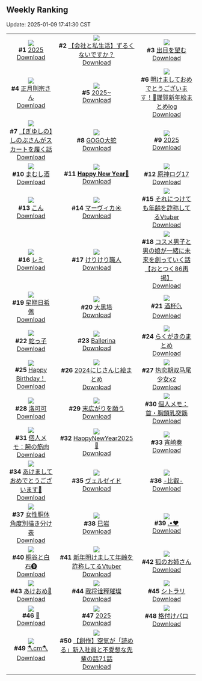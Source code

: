 ## Weekly Ranking
Update: 2025-01-09 17:41:30 CST

|      |      |      |
| :----: | :----: | :----: |
| ![](https://i.pixiv.re/c/240x480/img-master/img/2025/01/03/00/00/02/125838053_p0_master1200.jpg)<br>**#1** [2025](https://www.pixiv.net/artworks/125838053)<br>[Download](https://i.pixiv.re/img-original/img/2025/01/03/00/00/02/125838053_p0.jpg) | ![](https://i.pixiv.re/c/240x480/img-master/img/2025/01/03/12/00/15/125851300_p0_master1200.jpg)<br>**#2** [【会社と私生活】ずるくないですか？](https://www.pixiv.net/artworks/125851300)<br>[Download](https://i.pixiv.re/img-original/img/2025/01/03/12/00/15/125851300_p0.jpg) | ![](https://i.pixiv.re/c/240x480/img-master/img/2025/01/04/00/00/09/125872428_p0_master1200.jpg)<br>**#3** [出日を望む](https://www.pixiv.net/artworks/125872428)<br>[Download](https://i.pixiv.re/img-original/img/2025/01/04/00/00/09/125872428_p0.png) |
| ![](https://i.pixiv.re/c/240x480/img-master/img/2025/01/02/00/00/24/125804324_p0_master1200.jpg)<br>**#4** [正月則宗さん](https://www.pixiv.net/artworks/125804324)<br>[Download](https://i.pixiv.re/img-original/img/2025/01/02/00/00/24/125804324_p0.jpg) | ![](https://i.pixiv.re/c/240x480/img-master/img/2025/01/03/00/00/23/125838182_p0_master1200.jpg)<br>**#5** [2025~](https://www.pixiv.net/artworks/125838182)<br>[Download](https://i.pixiv.re/img-original/img/2025/01/03/00/00/23/125838182_p0.jpg) | ![](https://i.pixiv.re/c/240x480/img-master/img/2025/01/04/13/58/59/125888319_p0_master1200.jpg)<br>**#6** [明けましておめでとうございます！🎍謹賀新年絵まとめlog](https://www.pixiv.net/artworks/125888319)<br>[Download](https://i.pixiv.re/img-original/img/2025/01/04/13/58/59/125888319_p0.png) |
| ![](https://i.pixiv.re/c/240x480/img-master/img/2025/01/03/00/00/09/125838103_p0_master1200.jpg)<br>**#7** [【ぎゆしの】しのぶさんがスカートを履く話](https://www.pixiv.net/artworks/125838103)<br>[Download](https://i.pixiv.re/img-original/img/2025/01/03/00/00/09/125838103_p0.png) | ![](https://i.pixiv.re/c/240x480/img-master/img/2025/01/02/07/30/01/125812888_p0_master1200.jpg)<br>**#8** [GOGO大蛇](https://www.pixiv.net/artworks/125812888)<br>[Download](https://i.pixiv.re/img-original/img/2025/01/02/07/30/01/125812888_p0.jpg) | ![](https://i.pixiv.re/c/240x480/img-master/img/2025/01/02/00/00/26/125804335_p0_master1200.jpg)<br>**#9** [2025](https://www.pixiv.net/artworks/125804335)<br>[Download](https://i.pixiv.re/img-original/img/2025/01/02/00/00/26/125804335_p0.png) |
| ![](https://i.pixiv.re/c/240x480/img-master/img/2025/01/04/07/30/01/125880896_p0_master1200.jpg)<br>**#10** [まむし酒](https://www.pixiv.net/artworks/125880896)<br>[Download](https://i.pixiv.re/img-original/img/2025/01/04/07/30/01/125880896_p0.jpg) | ![](https://i.pixiv.re/c/240x480/img-master/img/2025/01/02/00/47/51/125806364_p0_master1200.jpg)<br>**#11** [𝐇𝐚𝐩𝐩𝐲 𝐍𝐞𝐰 𝐘𝐞𝐚𝐫🐍](https://www.pixiv.net/artworks/125806364)<br>[Download](https://i.pixiv.re/img-original/img/2025/01/02/00/47/51/125806364_p0.jpg) | ![](https://i.pixiv.re/c/240x480/img-master/img/2025/01/04/14/17/15/125888723_p0_master1200.jpg)<br>**#12** [原神ログ17](https://www.pixiv.net/artworks/125888723)<br>[Download](https://i.pixiv.re/img-original/img/2025/01/04/14/17/15/125888723_p0.jpg) |
| ![](https://i.pixiv.re/c/240x480/img-master/img/2025/01/04/23/28/39/125905706_p0_master1200.jpg)<br>**#13** [こん](https://www.pixiv.net/artworks/125905706)<br>[Download](https://i.pixiv.re/img-original/img/2025/01/04/23/28/39/125905706_p0.jpg) | ![](https://i.pixiv.re/c/240x480/img-master/img/2025/01/02/01/04/49/125806878_p0_master1200.jpg)<br>**#14** [マーヴィカ☀](https://www.pixiv.net/artworks/125806878)<br>[Download](https://i.pixiv.re/img-original/img/2025/01/02/01/04/49/125806878_p0.jpg) | ![](https://i.pixiv.re/c/240x480/img-master/img/2025/01/03/21/04/49/125865924_p0_master1200.jpg)<br>**#15** [それにつけても年齢を詐称してるVtuber](https://www.pixiv.net/artworks/125865924)<br>[Download](https://i.pixiv.re/img-original/img/2025/01/03/21/04/49/125865924_p0.jpg) |
| ![](https://i.pixiv.re/c/240x480/img-master/img/2025/01/03/16/39/02/125857655_p0_master1200.jpg)<br>**#16** [レミ](https://www.pixiv.net/artworks/125857655)<br>[Download](https://i.pixiv.re/img-original/img/2025/01/03/16/39/02/125857655_p0.jpg) | ![](https://i.pixiv.re/c/240x480/img-master/img/2025/01/03/20/30/01/125864645_p0_master1200.jpg)<br>**#17** [けりけり職人](https://www.pixiv.net/artworks/125864645)<br>[Download](https://i.pixiv.re/img-original/img/2025/01/03/20/30/01/125864645_p0.png) | ![](https://i.pixiv.re/c/240x480/img-master/img/2025/01/03/12/00/52/125851355_p0_master1200.jpg)<br>**#18** [コスメ男子と男の娘が一緒に未来を創っていく話【おとつく86再掲】](https://www.pixiv.net/artworks/125851355)<br>[Download](https://i.pixiv.re/img-original/img/2025/01/03/12/00/52/125851355_p0.jpg) |
| ![](https://i.pixiv.re/c/240x480/img-master/img/2025/01/03/12/36/15/125852154_p0_master1200.jpg)<br>**#19** [星期日希佩](https://www.pixiv.net/artworks/125852154)<br>[Download](https://i.pixiv.re/img-original/img/2025/01/03/12/36/15/125852154_p0.jpg) | ![](https://i.pixiv.re/c/240x480/img-master/img/2025/01/03/00/00/13/125838128_p0_master1200.jpg)<br>**#20** [大黑塔](https://www.pixiv.net/artworks/125838128)<br>[Download](https://i.pixiv.re/img-original/img/2025/01/03/00/00/13/125838128_p0.jpg) | ![](https://i.pixiv.re/c/240x480/img-master/img/2025/01/02/03/37/02/125809885_p0_master1200.jpg)<br>**#21** [酒杯🌜](https://www.pixiv.net/artworks/125809885)<br>[Download](https://i.pixiv.re/img-original/img/2025/01/02/03/37/02/125809885_p0.jpg) |
| ![](https://i.pixiv.re/c/240x480/img-master/img/2025/01/02/00/22/43/125805537_p0_master1200.jpg)<br>**#22** [蛇っ子](https://www.pixiv.net/artworks/125805537)<br>[Download](https://i.pixiv.re/img-original/img/2025/01/02/00/22/43/125805537_p0.jpg) | ![](https://i.pixiv.re/c/240x480/img-master/img/2025/01/03/00/05/57/125838670_p0_master1200.jpg)<br>**#23** [Ballerina](https://www.pixiv.net/artworks/125838670)<br>[Download](https://i.pixiv.re/img-original/img/2025/01/03/00/05/57/125838670_p0.png) | ![](https://i.pixiv.re/c/240x480/img-master/img/2025/01/03/22/47/13/125869615_p0_master1200.jpg)<br>**#24** [らくがきのまとめ](https://www.pixiv.net/artworks/125869615)<br>[Download](https://i.pixiv.re/img-original/img/2025/01/03/22/47/13/125869615_p0.png) |
| ![](https://i.pixiv.re/c/240x480/img-master/img/2025/01/03/01/27/12/125841254_p0_master1200.jpg)<br>**#25** [Happy Birthday！](https://www.pixiv.net/artworks/125841254)<br>[Download](https://i.pixiv.re/img-original/img/2025/01/03/01/27/12/125841254_p0.jpg) | ![](https://i.pixiv.re/c/240x480/img-master/img/2025/01/03/16/57/15/125858095_p0_master1200.jpg)<br>**#26** [2024にじさんじ絵まとめ](https://www.pixiv.net/artworks/125858095)<br>[Download](https://i.pixiv.re/img-original/img/2025/01/03/16/57/15/125858095_p0.jpg) | ![](https://i.pixiv.re/c/240x480/img-master/img/2025/01/03/15/35/27/125856104_p0_master1200.jpg)<br>**#27** [热恋期双马尾少女x2](https://www.pixiv.net/artworks/125856104)<br>[Download](https://i.pixiv.re/img-original/img/2025/01/03/15/35/27/125856104_p0.jpg) |
| ![](https://i.pixiv.re/c/240x480/img-master/img/2025/01/03/17/44/51/125859477_p0_master1200.jpg)<br>**#28** [洛可可](https://www.pixiv.net/artworks/125859477)<br>[Download](https://i.pixiv.re/img-original/img/2025/01/03/17/44/51/125859477_p0.jpg) | ![](https://i.pixiv.re/c/240x480/img-master/img/2025/01/03/20/36/28/125864869_p0_master1200.jpg)<br>**#29** [末広がりを願う](https://www.pixiv.net/artworks/125864869)<br>[Download](https://i.pixiv.re/img-original/img/2025/01/03/20/36/28/125864869_p0.png) | ![](https://i.pixiv.re/c/240x480/img-master/img/2025/01/02/06/00/07/125811748_p0_master1200.jpg)<br>**#30** [個人メモ：首・胸鎖乳突筋](https://www.pixiv.net/artworks/125811748)<br>[Download](https://i.pixiv.re/img-original/img/2025/01/02/06/00/07/125811748_p0.jpg) |
| ![](https://i.pixiv.re/c/240x480/img-master/img/2025/01/04/06/00/11/125879874_p0_master1200.jpg)<br>**#31** [個人メモ：腕の筋肉](https://www.pixiv.net/artworks/125879874)<br>[Download](https://i.pixiv.re/img-original/img/2025/01/04/06/00/11/125879874_p0.jpg) | ![](https://i.pixiv.re/c/240x480/img-master/img/2025/01/02/12/30/01/125818377_p0_master1200.jpg)<br>**#32** [HappyΝewYear2025🐍](https://www.pixiv.net/artworks/125818377)<br>[Download](https://i.pixiv.re/img-original/img/2025/01/02/12/30/01/125818377_p0.png) | ![](https://i.pixiv.re/c/240x480/img-master/img/2025/01/03/18/31/29/125861021_p0_master1200.jpg)<br>**#33** [宵崎奏](https://www.pixiv.net/artworks/125861021)<br>[Download](https://i.pixiv.re/img-original/img/2025/01/03/18/31/29/125861021_p0.jpg) |
| ![](https://i.pixiv.re/c/240x480/img-master/img/2025/01/03/07/00/08/125846106_p0_master1200.jpg)<br>**#34** [あけましておめでとうございます🐍](https://www.pixiv.net/artworks/125846106)<br>[Download](https://i.pixiv.re/img-original/img/2025/01/03/07/00/08/125846106_p0.jpg) | ![](https://i.pixiv.re/c/240x480/img-master/img/2025/01/02/12/32/47/125818462_p0_master1200.jpg)<br>**#35** [ヴェルゼイド](https://www.pixiv.net/artworks/125818462)<br>[Download](https://i.pixiv.re/img-original/img/2025/01/02/12/32/47/125818462_p0.png) | ![](https://i.pixiv.re/c/240x480/img-master/img/2025/01/02/12/47/03/125818760_p0_master1200.jpg)<br>**#36** [-比叡-](https://www.pixiv.net/artworks/125818760)<br>[Download](https://i.pixiv.re/img-original/img/2025/01/02/12/47/03/125818760_p0.jpg) |
| ![](https://i.pixiv.re/c/240x480/img-master/img/2025/01/03/00/00/19/125838152_p0_master1200.jpg)<br>**#37** [女性胴体 角度別描き分け表](https://www.pixiv.net/artworks/125838152)<br>[Download](https://i.pixiv.re/img-original/img/2025/01/03/00/00/19/125838152_p0.jpg) | ![](https://i.pixiv.re/c/240x480/img-master/img/2025/01/03/07/01/17/125846142_p0_master1200.jpg)<br>**#38** [巳岩](https://www.pixiv.net/artworks/125846142)<br>[Download](https://i.pixiv.re/img-original/img/2025/01/03/07/01/17/125846142_p0.jpg) | ![](https://i.pixiv.re/c/240x480/img-master/img/2025/01/04/00/00/27/125872535_p0_master1200.jpg)<br>**#39** [.•♥](https://www.pixiv.net/artworks/125872535)<br>[Download](https://i.pixiv.re/img-original/img/2025/01/04/00/00/27/125872535_p0.jpg) |
| ![](https://i.pixiv.re/c/240x480/img-master/img/2025/01/04/00/41/25/125874416_p0_master1200.jpg)<br>**#40** [桐谷と白石❾](https://www.pixiv.net/artworks/125874416)<br>[Download](https://i.pixiv.re/img-original/img/2025/01/04/00/41/25/125874416_p0.png) | ![](https://i.pixiv.re/c/240x480/img-master/img/2025/01/02/21/35/37/125832903_p0_master1200.jpg)<br>**#41** [新年明けまして年齢を詐称してるVtuber](https://www.pixiv.net/artworks/125832903)<br>[Download](https://i.pixiv.re/img-original/img/2025/01/02/21/35/37/125832903_p0.png) | ![](https://i.pixiv.re/c/240x480/img-master/img/2025/01/02/00/11/41/125805109_p0_master1200.jpg)<br>**#42** [狐のお姉さん](https://www.pixiv.net/artworks/125805109)<br>[Download](https://i.pixiv.re/img-original/img/2025/01/02/00/11/41/125805109_p0.png) |
| ![](https://i.pixiv.re/c/240x480/img-master/img/2025/01/02/11/43/19/125817252_p0_master1200.jpg)<br>**#43** [あけおめ🌸](https://www.pixiv.net/artworks/125817252)<br>[Download](https://i.pixiv.re/img-original/img/2025/01/02/11/43/19/125817252_p0.jpg) | ![](https://i.pixiv.re/c/240x480/img-master/img/2025/01/02/17/15/49/125824816_p0_master1200.jpg)<br>**#44** [我将诠释璀璨](https://www.pixiv.net/artworks/125824816)<br>[Download](https://i.pixiv.re/img-original/img/2025/01/02/17/15/49/125824816_p0.jpg) | ![](https://i.pixiv.re/c/240x480/img-master/img/2025/01/02/01/04/45/125806875_p0_master1200.jpg)<br>**#45** [シトラリ](https://www.pixiv.net/artworks/125806875)<br>[Download](https://i.pixiv.re/img-original/img/2025/01/02/01/04/45/125806875_p0.jpg) |
| ![](https://i.pixiv.re/c/240x480/img-master/img/2025/01/02/00/01/18/125804473_p0_master1200.jpg)<br>**#46** [🌟](https://www.pixiv.net/artworks/125804473)<br>[Download](https://i.pixiv.re/img-original/img/2025/01/02/00/01/18/125804473_p0.png) | ![](https://i.pixiv.re/c/240x480/img-master/img/2025/01/02/18/20/34/125826693_p0_master1200.jpg)<br>**#47** [2025](https://www.pixiv.net/artworks/125826693)<br>[Download](https://i.pixiv.re/img-original/img/2025/01/02/18/20/34/125826693_p0.jpg) | ![](https://i.pixiv.re/c/240x480/img-master/img/2025/01/03/22/26/50/125868858_p0_master1200.jpg)<br>**#48** [格付けパロ](https://www.pixiv.net/artworks/125868858)<br>[Download](https://i.pixiv.re/img-original/img/2025/01/03/22/26/50/125868858_p0.jpg) |
| ![](https://i.pixiv.re/c/240x480/img-master/img/2025/01/03/20/51/37/125865331_p0_master1200.jpg)<br>**#49** [🪓cm🪓](https://www.pixiv.net/artworks/125865331)<br>[Download](https://i.pixiv.re/img-original/img/2025/01/03/20/51/37/125865331_p0.png) | ![](https://i.pixiv.re/c/240x480/img-master/img/2025/01/02/18/07/23/125826343_p0_master1200.jpg)<br>**#50** [【創作】空気が「読める」新入社員と不愛想な先輩の話71話](https://www.pixiv.net/artworks/125826343)<br>[Download](https://i.pixiv.re/img-original/img/2025/01/02/18/07/23/125826343_p0.jpg) |
|      |
